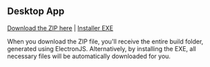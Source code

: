 ## Desktop App

[Download the ZIP here](https://drive.google.com/file/d/1KZB_jlA4J8rLvxMWAIM5jodPF5VxvMUM/view?usp=sharing) | [Installer EXE](https://drive.google.com/file/d/1g3CmT9A1yp2irgCq-JlHTIMBK4U-iHWn/view?usp=sharing)

When you download the ZIP file, you'll receive the entire build folder, generated using ElectronJS. Alternatively, by installing the EXE, all necessary files will be automatically downloaded for you.
